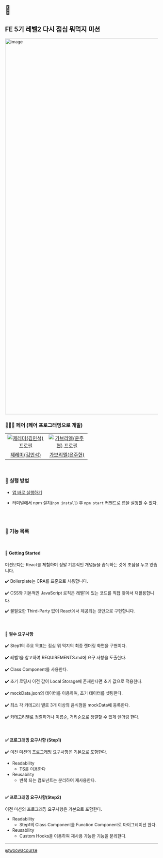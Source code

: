 # 🥘

## FE 5기 레벨2 다시 점심 뭐먹지 미션

<img width="1234" alt="image" src="https://user-images.githubusercontent.com/69189073/231656626-7aa8f0ad-c3d8-470e-9556-472be82ad34d.png">

<br>

### 🧑‍🤝‍🧑 페어 (페어 프로그래밍으로 개발)

<table>
  <tr>
    <td align="center" width="120px">
      <a href="https://github.com/shackstack" target="_blank">
        <img src="https://avatars.githubusercontent.com/u/102432453?v=4" alt="제레미(김민석) 프로필" />
      </a>
    </td>
    <td align="center" width="120px">
      <a href="https://github.com/gabrielyoon7" target="_blank">
        <img src="https://avatars.githubusercontent.com/u/69189073?v=4" alt="가브리엘(윤주현) 프로필" />
      </a>
    </td>
  </tr>
  <tr>
    <td align="center">
      <a href="https://github.com/shackstack" target="_blank">
        제레미(김민석)
      </a>
    </td>
    <td align="center">
      <a href="https://github.com/gabrielyoon7" target="_blank">
        가브리엘(윤주현) 
      </a>
    </td>
  </tr>
</table>

<br>

### 📝 실행 방법

- <a href="https://gabrielyoon7.github.io/react-lunch/">앱 바로 실행하기</a>

- 터미널에서 npm 설치(`npm install`) 후 `npm start` 커맨드로 앱을 실행할 수 있다.

<br>
<br>

### 🎯 기능 목록

<br>

#### 🚀 Getting Started

미션보다는 React를 체험하며 정말 기본적인 개념들을 습득하는 것에 초점을 두고 있습니다.

✔️ Boilerplate는 CRA를 표준으로 사용합니다.

✔️ CSS와 기본적인 JavaScript 로직은 레벨1에 있는 코드를 직접 찾아서 재활용합니다.

✔️ 불필요한 Third-Party 없이 React에서 제공되는 것만으로 구현합니다.

<br>

#### 📝 필수 요구사항

✔️ Step1의 주요 목표는 점심 뭐 먹지의 최종 렌더링 화면을 구현이다.

✔️ 레벨1을 참고하여 REQUIREMENTS.md에 요구 사항을 도출한다.

✔️ Class Component를 사용한다.

✔️ 초기 로딩시 이전 값이 Local Storage에 존재한다면 초기 값으로 적용한다.

✔️ mockData.json의 데이터를 이용하여, 초기 데이터를 셋팅한다.

✔️ 최소 각 카테고리 별로 3개 이상의 음식점을 mockData에 등록한다.

✔️ 카테고리별로 정렬하거나 이름순, 거리순으로 정렬할 수 있게 렌더링 한다.

<br>

#### ✅ 프로그래밍 요구사항 (Step1)

✔️ 이전 미션의 프로그래밍 요구사항은 기본으로 포함한다.

- Readability
  - TS를 이용한다
- Reusability
  - 반복 되는 컴포넌트는 분리하여 재사용한다.
    <br>
    <br>

#### ✅ 프로그래밍 요구사항(Step2)

이전 미션의 프로그래밍 요구사항은 기본으로 포함한다.

- Readability
  - Step1의 Class Component를 Function Component로 마이그레이션 한다.
- Reusability
  - Custom Hooks을 이용하여 재사용 가능한 기능을 분리한다.


---

<a href="https://github.com/woowacourse">@woowacourse</a>

